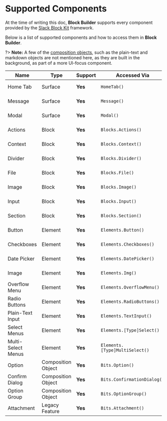 # Supported Components

At the time of writing this doc, **Block Builder** supports every component provided by the [Slack Block Kit](https://api.slack.com/block-kit) framework.

Below is a list of supported components and how to access them in **Block Builder**. 

?> **Note:** A few of the [composition objects](https://api.slack.com/reference/block-kit/composition-objects), such as the plain-text and markdown objects are not mentioned here, as they are built in the background, as part of a more UI-focus component. 

| **Name**             | **Type**           | **Support**         | **Accessed Via**                  | **Docs**    
|----------------------|--------------------|---------------------|-----------------------------------|--------------
| Home Tab             | Surface            | **Yes**             | `HomeTab()`                       | [View Docs](surfaces/home-tab.md)
| Message              | Surface            | **Yes**             | `Message()`                       | [View Docs](surfaces/message.md)
| Modal                | Surface            | **Yes**             | `Modal()`                         | [View Docs](surfaces/modal.md)
| Actions              | Block              | **Yes**             | `Blocks.Actions()`                | [View Docs](blocks/actions.md)
| Context              | Block              | **Yes**             | `Blocks.Context()`                | [View Docs](blocks/context.md)
| Divider              | Block              | **Yes**             | `Blocks.Divider()`                | [View Docs](blocks/divider.md)
| File                 | Block              | **Yes**             | `Blocks.File()`                   | [View Docs](blocks/file.md)
| Image                | Block              | **Yes**             | `Blocks.Image()`                  | [View Docs](blocks/image.md)
| Input                | Block              | **Yes**             | `Blocks.Input()`                  | [View Docs](blocks/input.md)
| Section              | Block              | **Yes**             | `Blocks.Section()`                | [View Docs](blocks/section.md)
| Button               | Element            | **Yes**️             | `Elements.Button()`               | [View Docs](elements/button.md)
| Checkboxes           | Element            | **Yes**             | `Elements.Checkboxes()`           | [View Docs](elements/checkboxes.md)
| Date Picker          | Element            | **Yes**             | `Elements.DatePicker()`           | [View Docs](elements/datepicker.md)
| Image                | Element            | **Yes**             | `Elements.Img()`                  | [View Docs](elements/img.md)
| Overflow Menu        | Element            | **Yes**             | `Elements.OverflowMenu()`         | [View Docs](elements/overflow-menu.md)
| Radio Buttons        | Element            | **Yes**             | `Elements.RadioButtons()`         | [View Docs](elements/radio-buttons.md)
| Plain-Text Input     | Element            | **Yes**             | `Elements.TextInput()`            | [View Docs](elements/text-input.md)
| Select Menus         | Element            | **Yes**             | `Elements.[Type]Select()`         | 
| Multi-Select Menus   | Element            | **Yes**             | `Elements.[Type]MultiSelect()`    | 
| Option               | Composition Object | **Yes**             | `Bits.Option()`                   | [View Docs](bits/option.md)
| Confirm Dialog       | Composition Object | **Yes**             | `Bits.ConfirmationDialog()`       | [View Docs](bits/confirmation-dialog.md)
| Option Group         | Composition Object | **Yes**             | `Bits.OptionGroup()`              | [View Docs](bits/option-group.md)
| Attachment           | Legacy Feature     | **Yes**             | `Bits.Attachment()`              | [View Docs](bits/attachment.md)